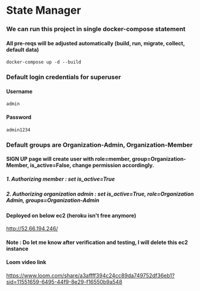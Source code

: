 # State Manager

### We can run this project in single docker-compose statement
#### All pre-reqs will be adjusted automatically (build, run, migrate, collect, default data)
```
docker-compose up -d --build
```

### Default login credentials for superuser

#### Username
```
admin
```
#### Password
```
admin1234
```

### Default groups are Organization-Admin, Organization-Member
#### SIGN UP page will create user with role=member, group=Organization-Member, is_active=False, change permission accordingly.
##### 1. Authorizing member : set is_active=True
##### 2. Authorizing organization admin : set is_active=True, role=Organization Admin, groups=Organization-Admin

#### Deployed on below ec2 (heroku isn't free anymore)
http://52.66.194.246/
#### Note : Do let me know after verification and testing, I will delete this ec2 instance

#### Loom video link
https://www.loom.com/share/a3affff394c24cc89da749752df36eb1?sid=11551659-6495-44f9-8e29-f16550b9a548
